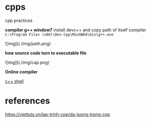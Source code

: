 # cpps
cpp practices

**compiler g++ window7**
install devc++ and copy path of itself compiler `C:\Program Files (x86)\Dev-Cpp\MinGW64\bin\g++.exe`

![img])(./img/path.png)

**how source code turn to executable file**

![img])(./img/cap.png)

**Online compiler**

[c++ shell](https://cpp.sh/)

# references

https://viettuts.vn/lap-trinh-cpp/da-luong-trong-cpp